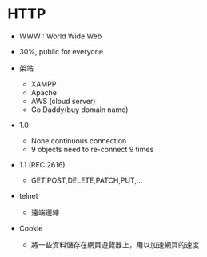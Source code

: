 # **HTTP**
- WWW : World Wide Web
- 30%, public for everyone
- 架站
    - XAMPP
    - Apache
    - AWS (cloud server)
    - Go Daddy(buy domain name)
- 1.0
    - None continuous connection
    - 9 objects need to re-connect 9 times

- 1.1 (RFC 2616)
    - GET,POST,DELETE,PATCH,PUT,...

- telnet
    - 遠端連線
- Cookie
    - 將一些資料儲存在網頁遊覽器上，用以加速網頁的速度
    
